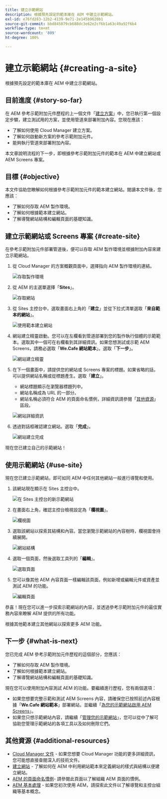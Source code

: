 ```yaml
---
title: 建立示範網站
description: 根據預先設定的範本庫在 AEM 中建立示範網站。
exl-id: e76fd283-12b2-4139-9e71-2e145b9620b1
source-git-commit: bbd845079cb688dc3e62e2cf6b1a63c49a92f6b4
workflow-type: tm+mt
source-wordcount: '809'
ht-degree: 100%

---
```


# 建立示範網站 {#creating-a-site}

根據預先設定的範本庫在 AEM 中建立示範網站。

## 目前進度 {#story-so-far}

在 AEM 參考示範附加元件歷程的上一個文件「[建立方案](create-program.md)」中，您已執行第一個設定步驟，建立測試用的方案，並使用管道來部署附加內容。您現在應該：

* 了解如何使用 Cloud Manager 建立方案。
* 了解如何啟動新方案的參考示範附加元件。
* 能夠執行管道來部署附加內容。

本文章說明流程的下一步，即根據參考示範附加元件的範本在 AEM 中建立網站或 AEM Screens 專案。

## 目標 {#objective}

本文件協助您瞭解如何根據參考示範附加元件的範本建立網站。閱讀本文件後，您應該：

* 了解如何存取 AEM 製作環境。
* 了解如何根據範本建立網站。
* 了解導覽網站結構和編輯頁面的基礎知識。

## 建立示範網站或 Screens 專案 {#create-site}

在參考示範附加元件部署管道後，便可以存取 AEM 製作環境並根據附加內容來建立示範網站。

1. 從 Cloud Manager 的方案概觀頁面中，選擇指向 AEM 製作環境的連結。

   ![存取製作環境](assets/access-author.png)

1. 從 AEM 的主選單選擇「**Sites**」。

   ![存取網站](assets/access-sites.png)

1. 從 Sites 主控台中，選取畫面右上角的「**建立**」並從下拉式清單選取「**來自範本的網站**」。

   ![使用範本建立網站](assets/create-site-from-template.png)

1. 網站建立精靈啟動。您可以在左欄看到管道部署到您的製作執行個體的示範範本。選取其中一個可在右欄看到其詳細資訊。如果您想測試或示範 AEM Screens，請務必選取「**We.Cafe 網站範本**」。選取「**下一步**」。

   ![網站建立精靈](assets/site-creation-wizard.png)

1. 在下一個畫面中，請提供您的網站或 Screens 專案的標題。如果省略的話，可以提供網站名稱或從標題產生。選取「**建立**」。

   * 網站標題顯示在瀏覽器標題列中。
   * 網站名稱成為 URL 的一部分。
   * 網站名稱必須符合 AEM 的頁面命名慣例，詳細資訊請參閱「[其他資源](#additional-resources)」區段。

   ![網站詳細資訊](assets/site-details.png)

1. 透過對話框確認建立網站。選取「**完成**」。

   ![網站建立完成](assets/site-creation-complete.png)

現在您已建立自己的示範網站！

## 使用示範網站 {#use-site}

現在您已建立示範網站，即可如同 AEM 中任何其他網站一般進行導覽和使用。

1. 該網站現在顯示在 Sites 主控台中。

   ![在 Sites 主控台的新示範網站](assets/new-demo-site.png)

1. 在畫面右上角，確認主控台檢視設定為「**欄視圖**」。

   ![欄視圖](assets/column-view.png)

1. 選取該網站以探索其結構和內容。當您瀏覽示範網站的內容樹時，欄視圖會持續展開。

   ![網站結構](assets/site-structure.png)

1. 選取一個頁面，然後選取工具列的「**編輯**」。

   ![選取頁面](assets/select-page.png)

1. 您可以像其他 AEM 內容頁面一樣編輯該頁面，例如新增或編輯元件或資產並測試 AEM 的功能。

   ![編輯頁面](assets/edit-page.png)

恭喜！現在您可以進一步探索示範網站的內容，並透過參考示範附加元件的最佳實務內容來瞭解 AEM 提供的所有功能。

根據其他範本建立其他網站以探索更多 AEM 功能。

## 下一步 {#what-is-next}

您已完成 AEM 參考示範附加元件歷程的這個部分，您應該：

* 了解如何存取 AEM 製作環境。
* 了解如何根據範本建立網站。
* 了解導覽網站結構和編輯頁面的基礎知識。

現在您可以使用附加內容測試 AEM 的功能。要繼續進行歷程，您有兩個選項：

* 如果您想要完整示範和測試 AEM Screens 內容，請確保您已按照前述內容根據「**We.Cafe 網站範本**」部署網站，並繼續「[為您的示範網站啟用 AEM Screens](screens.md)」。
* 如果您只想示範網站內容，請繼續「[管理您的示範網站](manage.md)」，您可以從中了解可協助您管理示範網站的各項工具以及如何刪除它們。

## 其他資源 {#additional-resources}

* [Cloud Manager 文件](https://experienceleague.adobe.com/docs/experience-manager-cloud-service/onboarding/onboarding-concepts/cloud-manager-introduction.html) - 如果您想要 Cloud Manager 功能的更多詳細資訊，您可能想直接查閱深入的技術文件。
* [建立網站](/help/sites-cloud/administering/site-creation/create-site.md) - 了解如何在 AEM 中利用網站範本來定義網站的樣式與結構以便建立網站。
* [AEM 的頁面命名慣例](/help/sites-cloud/authoring/sites-console/organizing-pages.md#page-name-restrictions-and-best-practices)- 請參閱此頁面以了解組織 AEM 頁面的慣例。
* [AEM 基本處理](/help/sites-cloud/authoring/basic-handling.md) - 如果您初次使用 AEM，請探索此文件以了解導覽和主控台組織等基本概念。

